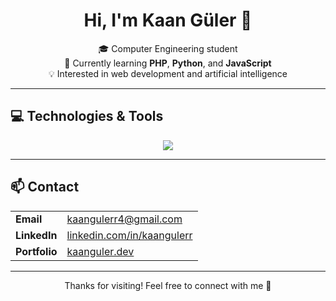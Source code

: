 <h1 align="center">Hi, I'm Kaan Güler 👋</h1>

<p align="center">
  🎓 Computer Engineering student <br>
  🌱 Currently learning <strong>PHP</strong>, <strong>Python</strong>, and <strong>JavaScript</strong> <br>
  💡 Interested in web development and artificial intelligence <br>
</p>

---

## 💻 Technologies & Tools

<div align="center">
  <img src="https://skillicons.dev/icons?i=php,js,python,html,css,mysql" />
</div>

---

## 📫 Contact

<table align="center">
  <tr>
    <td><strong>Email</strong></td>
    <td><a href="mailto:kaangulerr4@gmail.com">kaangulerr4@gmail.com</a></td>
  </tr>
  <tr>
    <td><strong>LinkedIn</strong></td>
    <td><a href="https://linkedin.com/in/kaanguler" target="_blank">linkedin.com/in/kaangulerr</a></td>
  </tr>
  <tr>
    <td><strong>Portfolio</strong></td>
    <td><a href="https://kaanguler.dev" target="_blank">kaanguler.dev</a></td>
  </tr>
</table>

---

<p align="center">
  Thanks for visiting! Feel free to connect with me 🤝
</p>
